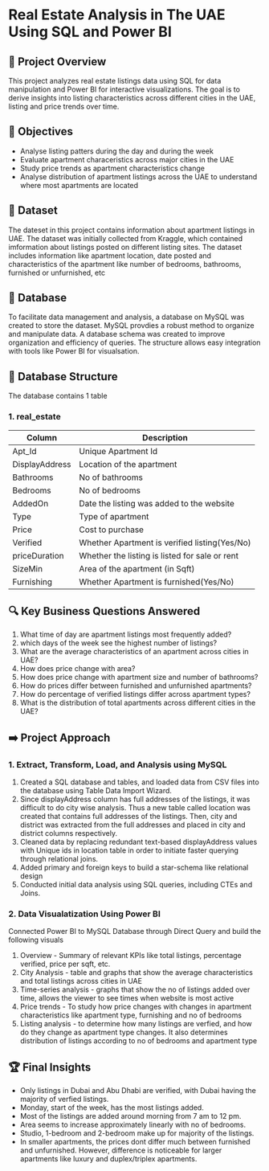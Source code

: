 # Real Estate Analysis in The UAE Using SQL and Power BI

## 🚀 Project Overview

This project analyzes real estate listings data using SQL for data manipulation and Power BI for interactive visualizations. The goal is to derive insights into listing characteristics across different cities in the UAE, listing and price trends over time.

## 🎯 Objectives 

- Analyse listing patters during the day and during the week
- Evaluate apartment characeristics across major cities in the UAE
- Study price trends as apartment characteristics change
- Analyse distribution of apartment listings across the UAE to understand where most apartments are located

## 📖 Dataset

The dateset in this project contains information about apartment listings in UAE. The dataset was initially collected from Kraggle, which contained imformation about listings posted on different listing sites. The dataset includes information like apartment location, date posted and characteristics of the apartment like number of bedrooms, bathrooms, furnished or unfurnished, etc

## 📁 Database

To facilitate data management and analysis, a database on MySQL was created to store the dataset. MySQL provdies a robust method to organize and manipulate data. A database schema was created to improve organization and efficiency of queries. The structure allows easy integration with tools like Power BI for visualsation.

## 📂 Database Structure

The database contains 1 table 

### 1. real_estate
| Column         | Description                                   |
|----------------|-----------------------------------------------|
| Apt_Id         | Unique Apartment Id                           |
| DisplayAddress | Location of the apartment                     |
| Bathrooms      | No of bathrooms                               |
| Bedrooms       | No of bedrooms                                |
| AddedOn        | Date the listing was added to the website     |
| Type           | Type of apartment                             |
| Price          | Cost to purchase                              |
| Verified       | Whether Apartment is verified listing(Yes/No) |
| priceDuration  | Whether the listing is listed for sale or rent|
| SizeMin        | Area of the apartment (in Sqft)               |
| Furnishing     | Whether Apartment is furnished(Yes/No)        |

## 🔍 Key Business Questions Answered

1. What time of day are apartment listings most frequently added?
2. which days of the week see the highest number of listings?
3. What are the average characteristics of an apartment across cities in UAE?
4. How does price change with area?
5. How does price change with apartment size and number of bathrooms?
6. How do prices differ between furnished and unfurnished apartments?
7. How do percentage of verified listings differ across apartment types?
8. What is the distribution of total apartments across different cities in the UAE?

## ➡️ Project Approach

### 1. Extract, Transform, Load, and Analysis using MySQL
1. Created a SQL database and tables, and loaded data from CSV files into the database using Table Data Import Wizard.
2. Since displayAddress column has full addresses of the listings, it was difficult to do city wise analysis. Thus a new table called location was created that contains full addresses of the listings. Then, city and district was extracted from the full addresses and placed in city and district columns respectively.   
3. Cleaned data by replacing redundant text-based displayAddress values with Unique ids in location table in order to initiate faster querying through relational joins.
4. Added primary and foreign keys to build a star-schema like relational design
5. Conducted initial data analysis using SQL queries, including CTEs and Joins.

### 2. Data Visualatization Using Power BI
Connected Power BI to MySQL Database through Direct Query and build the following visuals
1. Overview - Summary of relevant KPIs like total listings, percentage verified, price per sqft, etc.
2. City Analysis - table and graphs that show the average characteristics and total listings across cities in UAE
3. Time-series analysis - graphs that show the no of listings added over time, allows the viewer to see times when website is most active
4. Price trends - To study how price changes with changes in apartment characteristics like apartment type, furnishing and no of bedrooms
5. Listing analysis - to determine how many listings are verfied, and how do they change as apartment type changes. It also determines distribution of listings according to no of bedrooms and apartment type

## 🏆 Final Insights
- Only listings in Dubai and Abu Dhabi are verified, with Dubai having the majority of verfied listings.
- Monday, start of the week, has the most listings added.
- Most of the listings are added around morning from 7 am to 12 pm.
- Area seems to increase approximately linearly with no of bedrooms.
- Studio, 1-bedroom and 2-bedroom make up for majority of the listings.
- In smaller apartments, the prices dont differ much between furnished and unfurnished. However, difference is noticeable for larger apartments like luxury and duplex/triplex apartments.

